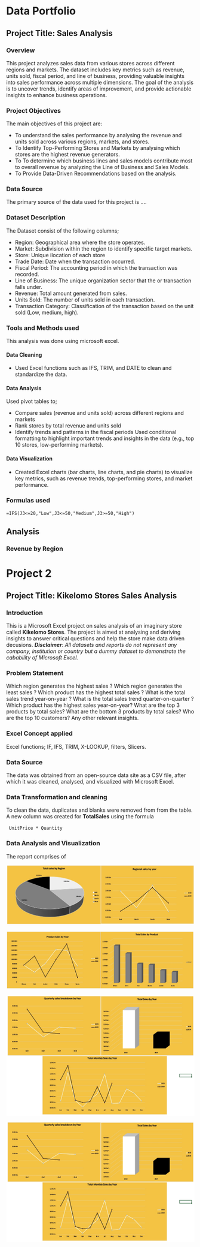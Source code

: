 # Data Portfolio
## Project Title: Sales Analysis

### Overview
This project analyzes sales data from various stores across different regions and markets. The dataset includes key metrics such as revenue, units sold, fiscal period, and line of business, providing valuable insights into sales performance across multiple dimensions. The goal of the analysis is to uncover trends, identify areas of improvement, and provide actionable insights to enhance business operations.

### Project Objectives
The main objectives of this project are:  
- To understand the sales performance by analysing the revenue and units sold across various regions, markets, and stores.
- To Identify Top-Performing Stores and Markets by analysing which stores are the highest revenue generators.
- To To determine which business lines and sales models contribute most to overall revenue by analyzing the Line of Business and Sales Models.
- To Provide Data-Driven Recommendations based on the analysis.

### Data Source
The primary source of the data used for this project is ....

### Dataset Description
The Dataset consist of the following columns; 
- Region: Geographical area where the store operates.
- Market: Subdivision within the region to identify specific target markets.
- Store: Unique ilocation of each store
- Trade Date: Date when the transaction occurred.
- Fiscal Period: The accounting period in which the transaction was recorded.
- Line of Business: The unique organization sector that the or transaction falls under.
- Revenue: Total amount generated from sales.
- Units Sold: The number of units sold in each transaction.
- Transaction Category: Classification of the transaction based on the unit sold (Low, medium, high).

### Tools and Methods used
This analysis was done using microsoft excel.

#### Data Cleaning
- Used Excel functions such as IFS, TRIM, and DATE to clean and standardize the data.

#### Data Analysis
Used pivot tables to;
- Compare sales (revenue and units sold) across different regions and markets
- Rank stores by total revenue and units sold
- Identify trends and patterns in the fiscal periods
Used conditional formatting to highlight important trends and insights in the data (e.g., top 10 stores, low-performing markets).


#### Data Visualization
- Created Excel charts (bar charts, line charts, and pie charts) to visualize key metrics, such as revenue trends, top-performing stores, and market performance.


### Formulas used
``` excel
=IFS(J3<=20,"Low",J3<=50,"Medium",J3>=50,"High")
```
## Analysis
### Revenue by Region






# Project 2
## Project Title: Kikelomo Stores Sales Analysis 

### Introduction
This is a Microsoft Excel project on sales analysis of an imaginary store called **Kikelomo Stores**. 
The project is aimed at analysing and deriving insights to answer critical questions and help the store make data driven decusions.
**_Disclaimer_**: _All datasets and reports do not represent any company, institution or country but a dummy dataset to demonstrate the cabability of Microsoft  Excel._

### Problem Statement
Which region generates the highest sales ?
Which region generates the least sales ?
Which product has the highest total sales ?
What is the total sales trend year-on-year ?
What is the total sales trend quarter-on-quarter ?
Which product has the highest sales  year-on-year?
What are the top 3 products by total sales? 
What are the bottom 3 products by total sales?
Who are the top 10 customers?
Any other relevant insights.

### Excel Concept applied
Excel functions; IF, IFS, TRIM, X-LOOKUP, filters, Slicers.

### Data Source
The data was obtained from an open-source data site as a CSV file, after which it was cleaned, analysed, and visualized with Microsoft Excel.

### Data Transformation and cleaning
To clean the data, duplicates and blanks were removed from from the table.
 A new column was created for  **TotalSales** using the formula 
``` excel
 UnitPrice * Quantity
```
### Data Analysis and Visualization
The report comprises of 



![](11C282BA-CB08-4CE5-89FB-763170866BBC_1_201_a.jpeg)


![](3120E8E9-A1E9-4025-9DDF-8722EDEDA3A4_1_201_a.jpeg)


![](4E6F066C-ED6A-47B0-A7AD-72C7EF6FB919_1_201_a.jpeg)


![](4E6F066C-ED6A-47B0-A7AD-72C7EF6FB919_1_201_a.jpeg)






